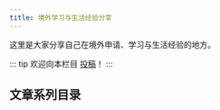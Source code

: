```yaml
---
title: 境外学习与生活经验分享
---
```


这里是大家分享自己在境外申请、学习与生活经验的地方。

::: tip
欢迎向本栏目 [投稿](/contributor-guide/other)！
:::

## 文章系列目录

<ArticlesMenu />
